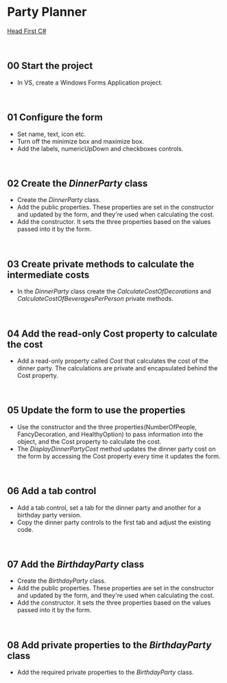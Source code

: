 # Party Planner
[Head First C#](http://www.headfirstlabs.com/books//hfcsharp/)

&nbsp;
## 00 Start the project
* In VS, create a Windows Forms Application project.

&nbsp;
## 01 Configure the form
* Set name, text, icon etc.
* Turn off the minimize box and maximize box.
* Add the labels, numericUpDown and checkboxes controls.

&nbsp;
## 02 Create the *DinnerParty* class
* Create the *DinnerParty* class.
* Add the public properties. These properties are set in the constructor and updated by the form, and they're used when calculating the cost.
* Add the constructor. It sets the three properties based on the values passed into it by the form.

&nbsp;
## 03 Create private methods to calculate the intermediate costs
* In the *DinnerParty* class create the *CalculateCostOfDecorations* and *CalculateCostOfBeveragesPerPerson* private methods.

&nbsp;
## 04 Add the read-only Cost property to calculate the cost
* Add a read-only property called *Cost* that calculates the cost of the dinner party. The calculations are private and encapsulated behind the Cost property.

&nbsp;
## 05 Update the form to use the properties
* Use the constructor and the three properties(NumberOfPeople, FancyDecoration, and HealthyOption) to pass information into the object, and the Cost property to calculate the cost.
* The *DisplayDinnerPartyCost* method updates the dinner party cost on the form by accessing the
Cost property every time it updates the form.

&nbsp;
## 06 Add a tab control
* Add a tab control, set a tab for the dinner party and another for a birthday party version.
* Copy the dinner party controls to the first tab and adjust the existing code.

&nbsp;
## 07 Add the *BirthdayParty* class
* Create the *BirthdayParty* class.
* Add the public properties. These properties are set in the constructor and updated by the form, and they're used when calculating the cost.
* Add the constructor. It sets the three properties based on the values passed into it by the form.

&nbsp;
## 08 Add private properties to the *BirthdayParty* class
* Add the required private properties to the *BirthdayParty* class.
